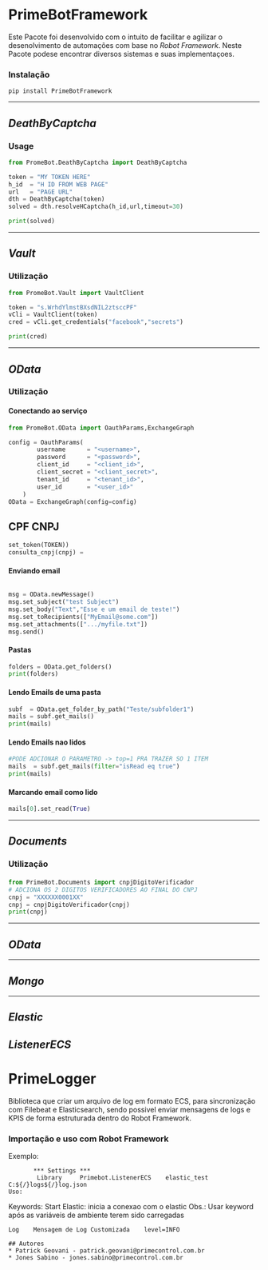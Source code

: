 # PrimeBotFramework
Este Pacote foi desenvolvido com o intuito de facilitar e agilizar o desenolvimento de automações com base no _Robot Framework_.
Neste Pacote podese encontrar diversos sistemas e suas implementaçoes.

### Instalação
```ssh
pip install PrimeBotFramework
```

___
## _DeathByCaptcha_

### Usage
```py
from PromeBot.DeathByCaptcha import DeathByCaptcha

token = "MY TOKEN HERE"
h_id  = "H ID FROM WEB PAGE"
url   = "PAGE URL"
dth = DeathByCaptcha(token)
solved = dth.resolveHCaptcha(h_id,url,timeout=30)

print(solved)

```

___
## _Vault_


### Utilização
```py
from PromeBot.Vault import VaultClient

token = "s.WrhdYlmstBXsdNIL2ztsccPF"
vCli = VaultClient(token)
cred = vCli.get_credentials("facebook","secrets")

print(cred)

```
___

## _OData_

### Utilização
#### Conectando ao serviço
```py
from PromeBot.OData import OauthParams,ExchangeGraph

config = OauthParams(
        username      = "<username>",
        password      = "<password>",
        client_id     = "<client_id>",
        client_secret = "<client_secret>",
        tenant_id     = "<tenant_id>",
        user_id       = "<user_id>"
    )
OData = ExchangeGraph(config=config)
```

## CPF CNPJ
```py
set_token(TOKEN))
consulta_cnpj(cnpj) = 
```

#### Enviando email
```py

msg = OData.newMessage()
msg.set_subject("test Subject")
msg.set_body("Text","Esse e um email de teste!")
msg.set_toRecipients(["MyEmail@some.com"])
msg.set_attachments([".../myfile.txt"])
msg.send()
```
#### Pastas
```py
folders = OData.get_folders()
print(folders)
```
#### Lendo Emails de uma pasta
```py
subf  = OData.get_folder_by_path("Teste/subfolder1")
mails = subf.get_mails()
print(mails)
```
#### Lendo Emails nao lidos
```py
#PODE ADCIONAR O PARAMETRO -> top=1 PRA TRAZER SO 1 ITEM
mails  = subf.get_mails(filter="isRead eq true")
print(mails)
```

#### Marcando email como lido
```py
mails[0].set_read(True)
```
___
## _Documents_
### Utilização
#### 
```py
from PrimeBot.Documents import cnpjDigitoVerificador
# ADCIONA OS 2 DIGITOS VERIFICADORES AO FINAL DO CNPJ
cnpj = "XXXXXX0001XX"
cnpj = cnpjDigitoVerificador(cnpj)
print(cnpj)
```
___
## _OData_

___
## _Mongo_

___
## _Elastic_

## _ListenerECS_
# PrimeLogger
Biblioteca que criar um arquivo de log em formato ECS, para sincronização com Filebeat e Elasticsearch, sendo possivel enviar mensagens de logs e KPIS de forma estruturada dentro do Robot Framework.
### Importação e uso com Robot Framework
Exemplo:
```
       *** Settings ***
        Library     Primebot.ListenerECS    elastic_test    C:${/}logs${/}log.json
Uso:
```
Keywords:
    Start Elastic: inicia a conexao com o elastic
        Obs.: Usar keyword após as variáveis de ambiente terem sido carregadas

    Log    Mensagem de Log Customizada    level=INFO
```
## Autores
* Patrick Geovani - patrick.geovani@primecontrol.com.br
* Jones Sabino - jones.sabino@primecontrol.com.br
```
